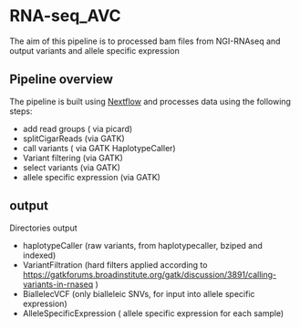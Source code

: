 # RNA-seq_AVC
The aim of this pipeline is to processed bam files from NGI-RNAseq and output variants and allele specific expression

## Pipeline overview
The pipeline is built using [Nextflow](https://www.nextflow.io/)
and processes data using the following steps:

* add read groups ( via picard)
* splitCigarReads (via GATK)
* call variants ( via GATK HaplotypeCaller)
* Variant filtering (via GATK)
* select variants (via GATK)
* allele specific expression (via GATK)

## output

Directories output
* haplotypeCaller (raw variants, from haplotypecaller, bziped and indexed)
* VariantFiltration (hard filters applied according to https://gatkforums.broadinstitute.org/gatk/discussion/3891/calling-variants-in-rnaseq )
* BiallelecVCF (only bialleleic SNVs, for input into allele specific expression)
* AlleleSpecificExpression ( allele specific expression for each sample)
